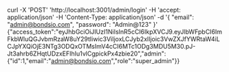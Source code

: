 curl -X 'POST'   'http://localhost:3001/admin/login'   -H 'accept: application/json'   -H 'Content-Type: application/json'   -d '{
  "email": "admin@bondsio.com",
  "password": "Admin@123"
}'
{"access_token":"eyJhbGciOiJIUzI1NiIsInR5cCI6IkpXVCJ9.eyJlbWFpbCI6ImFkbWluQGJvbmRzaW8uY29tIiwic3ViIjoxLCJyb2xlIjoic3VwZXJfYWRtaW4iLCJpYXQiOjE3NTg3ODQxOTMsImV4cCI6MTc1ODg3MDU5M30.pJ-Jt3ahrb6ZHqtUDzxEFIhIu1vlCgpickPx4zbie20","admin":{"id":1,"email":"admin@bondsio.com","role":"super_admin"}}





